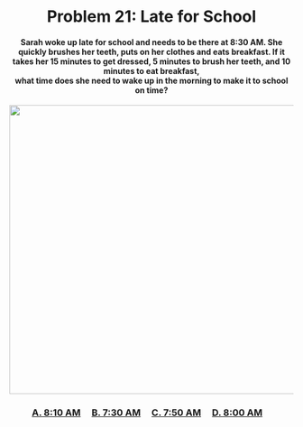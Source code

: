 <h1 align="center">
Problem 21: Late for School
</h1>

<h4 align="center">
Sarah woke up late for school and needs to be there at 8:30 AM. She quickly brushes her teeth, puts on her clothes and eats breakfast. If it takes her 15 minutes to get dressed, 5 minutes to brush her teeth, and 10 minutes to eat breakfast,<br/> what time does she need to wake up in the morning to make it to school on time?
</h4>

<p align="center">
<img src="https://github.com/rain1024/math/releases/download/artifacts/21.png" height="512"/>
</p>

<h3 align="center"><span><a href="https://raw.githubusercontent.com/rain1024/math/main/assets/lose0.png">A. 8:10 AM</a></span>&nbsp;&nbsp;&nbsp;&nbsp;
<span><a href="https://raw.githubusercontent.com/rain1024/math/main/assets/lose0.png">B. 7:30 AM</a></span>&nbsp;&nbsp;&nbsp;&nbsp;
<span><a href="https://raw.githubusercontent.com/rain1024/math/main/assets/lose0.png">C. 7:50 AM</a></span>&nbsp;&nbsp;&nbsp;&nbsp;
<span><a href="https://raw.githubusercontent.com/rain1024/math/main/assets/win0.png">D. 8:00 AM</a></span>&nbsp;&nbsp;&nbsp;&nbsp;
</h3>